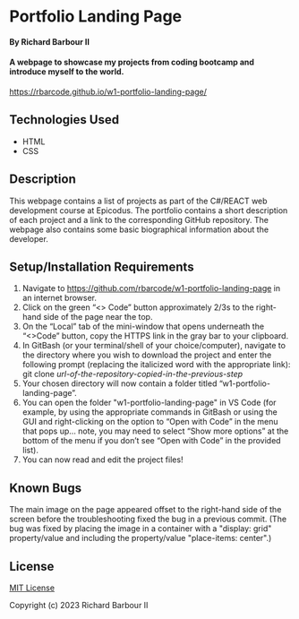 # Portfolio Landing Page

#### By Richard Barbour II

#### A webpage to showcase my projects from coding bootcamp and introduce myself to the world.
https://rbarcode.github.io/w1-portfolio-landing-page/

## Technologies Used

* HTML
* CSS


## Description

This webpage contains a list of projects as part of the C#/REACT web development course at Epicodus. The portfolio contains a short description of each project and a link to the corresponding GitHub repository. The webpage also contains some basic biographical information about the developer.

## Setup/Installation Requirements

1. Navigate to https://github.com/rbarcode/w1-portfolio-landing-page in an internet browser.
2. Click on the green “<> Code” button approximately 2/3s to the right-hand side of the page near the top.
3. On the “Local” tab of the mini-window that opens underneath the “<>Code” button, copy the HTTPS link in the gray bar to your clipboard.
4. In GitBash (or your terminal/shell of your choice/computer), navigate to the directory where you wish to download the project and enter the following prompt (replacing the italicized word with the appropriate link): git clone *url-of-the-repository-copied-in-the-previous-step*
5. Your chosen directory will now contain a folder titled “w1-portfolio-landing-page”.
6. You can open the folder "w1-portfolio-landing-page" in VS Code (for example, by using the appropriate commands in GitBash or using the GUI and right-clicking on the option to “Open with Code” in the menu that pops up… note, you may need to select “Show more options” at the bottom of the menu if you don’t see “Open with Code” in the provided list).
7. You can now read and edit the project files!

## Known Bugs

The main image on the page appeared offset to the right-hand side of the screen before the troubleshooting fixed the bug in a previous commit. (The bug was fixed by placing the image in a container with a "display: grid" property/value and including the property/value "place-items: center".)

## License

[MIT License](https://choosealicense.com/licenses/mit/)

Copyright (c) 2023 Richard Barbour II
